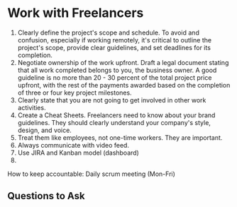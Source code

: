 # Work with Freelancers
 1. Clearly define the project's scope and schedule. To avoid and confusion, especially if working remotely, it's critical to outline the project's scope, provide clear guidelines, and set deadlines for its completion.
 2. Negotiate ownership of the work upfront. Draft a legal document stating that all work completed belongs to you, the business owner. A good guideline is no more than 20 - 30 percent of the total project price upfront, with the rest of the payments awarded based on the completion of three or four key project milestones.
 3. Clearly state that you are not going to get involved in other work activities.
 4. Create a Cheat Sheets. Freelancers need to know about your brand guidelines. They should clearly understand your company's style, design, and voice.
 5. Treat them like employees, not one-time workers. They are important.
 6. Always communicate with video feed.
 7. Use JIRA and Kanban model (dashboard)
 8. 


 How to keep accountable: Daily scrum meeting (Mon-Fri)



## Questions to Ask
